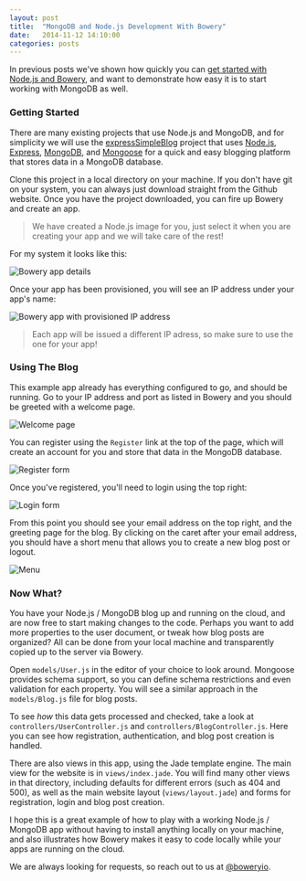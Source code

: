 ```yaml
---
layout: post
title:  "MongoDB and Node.js Development With Bowery"
date:   2014-11-12 14:10:00
categories: posts
---
```


In previous posts we've shown how quickly you can [get started with Node.js and Bowery](http://bowery.io/blog/posts/2014/10/21/getting-started-with-node-and-bowery.html), and want to demonstrate how easy it is to start working with MongoDB as well.

### Getting Started

There are many existing projects that use Node.js and MongoDB, and for simplicity we will use the [expressSimpleBlog](https://github.com/cubuzoa/expressSimpleBlog) project that uses [Node.js](http://www.nodejs.org/), [Express](http://expressjs.com/), [MongoDB](https://www.mongodb.org/), and [Mongoose](http://mongoosejs.com/) for a quick and easy blogging platform that stores data in a MongoDB database.

Clone this project in a local directory on your machine. If you don't have git on your system, you can always just download straight from the Github website. Once you have the project downloaded, you can fire up Bowery and create an app.

> We have created a Node.js image for you, just select it when you are creating your app and we will take care of the rest!

For my system it looks like this:

![Bowery app details](http://bowery-blog.s3.amazonaws.com/desktop/node-and-mongodb/app.png)

Once your app has been provisioned, you will see an IP address under your app's name:

![Bowery app with provisioned IP address](http://bowery-blog.s3.amazonaws.com/desktop/node-and-mongodb/app_provisioned.png)

> Each app will be issued a different IP adress, so make sure to use the one for your app!

### Using The Blog

This example app already has everything configured to go, and should be running. Go to your IP address and port as listed in Bowery and you should be greeted with a welcome page.

![Welcome page](http://bowery-blog.s3.amazonaws.com/desktop/node-and-mongodb/welcome.png)

You can register using the `Register` link at the top of the page, which will create an account for you and store that data in the MongoDB database.

![Register form](http://bowery-blog.s3.amazonaws.com/desktop/node-and-mongodb/register.png)

Once you've registered, you'll need to login using the top right:

![Login form](http://bowery-blog.s3.amazonaws.com/desktop/node-and-mongodb/login.png)

From this point you should see your email address on the top right, and the greeting page for the blog. By clicking on the caret after your email address, you should have a short menu that allows you to create a new blog post or logout.

![Menu](http://bowery-blog.s3.amazonaws.com/desktop/node-and-mongodb/menu.png)

### Now What?

You have your Node.js / MongoDB blog up and running on the cloud, and are now free to start making changes to the code. Perhaps you want to add more properties to the user document, or tweak how blog posts are organized? All can be done from your local machine and transparently copied up to the server via Bowery.

Open `models/User.js` in the editor of your choice to look around. Mongoose provides schema support, so you can define schema restrictions and even validation for each property. You will see a similar approach in the `models/Blog.js` file for blog posts.

To see *how* this data gets processed and checked, take a look at `controllers/UserController.js` and `controllers/BlogController.js`. Here you can see how registration, authentication, and blog post creation is handled.

There are also views in this app, using the Jade template engine. The main view for the website is in `views/index.jade`. You will find many other views in that directory, including defaults for different errors (such as 404 and 500), as well as the main website layout (`views/layout.jade`) and forms for registration, login and blog post creation.

I hope this is a great example of how to play with a working Node.js / MongoDB app without having to install anything locally on your machine, and also illustrates how Bowery makes it easy to code locally while your apps are running on the cloud.

We are always looking for requests, so reach out to us at [@boweryio](http://twitter.com/boweryio).
